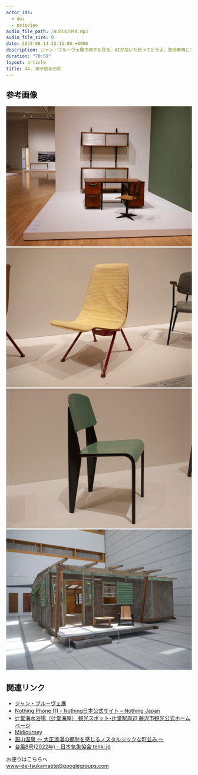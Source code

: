 ```yaml
---
actor_ids:
  - doi
  - peipeipe
audio_file_path: /audio/044.mp3
audio_file_size: 0
date: 2022-08-14 22:15:00 +0900
description: ジャン・プルーヴェ展で椅子を見る、AIが描いた絵ってどうよ、聖地事情について話しました。
duration: "70:59"
layout: article
title: 44. 椅子眺め日和
---
```


## 参考画像
![004-01](/Photo/044-01.JPG)
![004-02](/Photo/044-02.JPG)
![004-03](/Photo/044-03.JPG)
![004-04](/Photo/044-04.JPG)


## 関連リンク
- [ジャン・プルーヴェ展](https://www.mot-art-museum.jp/exhibitions/Jean_Prouve/)
- [Nothing Phone (1) - Nothing日本公式サイト – Nothing Japan](https://jp.nothing.tech/pages/phone-1)
- [辻堂海水浴場（辻堂海岸） 観光スポット-辻堂駅周辺  藤沢市観光公式ホームページ](https://www.fujisawa-kanko.jp/spot/tsujido/01.html)
- [Midjourney](https://www.midjourney.com/home/)
- [銀山温泉 ～ 大正浪漫の郷愁を感じるノスタルジックな町並み ～](http://www.ginzanonsen.jp/)
- [台風8号(2022年) - 日本気象協会 tenki.jp](https://tenki.jp/bousai/typhoon/2208/)

お便りはこちらへ<br/>
www-de-tsukamaete@googlegroups.com